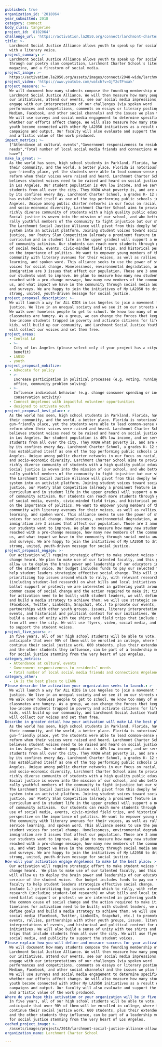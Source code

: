 ```yaml
---
published: true
organization_id: '2018064'
year_submitted: 2018
category: connect
body_class: tangerine
project_id: '8102064'
challenge_url: 'https://activation.la2050.org/connect/larchmont-charter-school/'
title: >-
  Larchmont Social Justice Alliance allows youth to speak up for social justice
  with a literary voice.
project_summary: >-
  Larchmont Social Justice Alliance allows youth to speak up for social justice
  through our poetry slam competition, Larchmont Charter School's literary
  magazine, and a firestorm of social media.
project_image: >-
  https://activation.la2050.org/assets/images/connect/2048-wide/larchmont-charter-school.jpg
project_video: 'https://www.youtube.com/watch?v=GjY2oTPnxak'
project_measure: >-
  We will document how many students compose the founding membership of
  Larchmont Social Justice Alliance. We will then measure how many people join
  our initiatives, attend our events, see our social media impressions, and
  engage with our interpretations of our challenges (via spoken word
  performances and competitions, comments on essays or literary postings via
  Medium, Facebook, and other social channels) and the issues we plan to effect.
  We will use surveys and social media engagement to determine specifically
  whether our efforts affect change. We will also measure how many students and
  youth become connected with other My LA2050 initiatives as a result of our
  campaigns and output. Our faculty will also evaluate and support the literary
  and artistic value of the work produced.
impact_metrics: >-
  ["Attendance at cultural events","Government responsiveness to residents’
  needs","Total number of local social media friends and connections Angelenos
  have"]
make_la_great: >-
  As the world has seen, high school students in Parkland, Florida, have made
  their community, and the world, a better place. Florida is notoriously
  gun-friendly place, yet the students were able to lead common-sense gun law
  reform when their voices were raised and heard. Larchmont Charter School
  believes student voices need to be raised and heard on social justice issues
  in Los Angeles. Our student population is 40% low income, and we serve
  students from all over the city. They KNOW what poverty is, and are confronted
  by its confines every day. Larchmont Charter School, a grades K- 12 school,
  has established itself as one of the top performing public schools in Los
  Angeles. Unique among public charter networks in our focus on racial, ethnic,
  and socio-economic diversity, Larchmont Charter School aims to provide a
  richly diverse community of students with a high quality public education.
  Social justice is woven into the mission of our school, and who better to
  rally youthful members of the community to fight injustice but our students?
  The Larchmont Social Justice Alliance will pivot from this deeply held value
  system into an activist platform. Joining student voices toward social
  justice, our Poetry Slam Competition (already a prominent feature in our
  curriculum and in student life in the upper grades) will support a new level
  of community activism. Our students can reach more students through guided use
  of social media, events, civic-minded field trips, and historical perspective
  on the importance of politics. We want to empower young members of the
  community with literary avenues for their voices, as well as rallies, service
  learning, and spoken word. This alliance seeks to use the power of student
  voices for social change. Homelessness, environmental degradation, and
  immigration are 3 issues that affect our population. Those are 3 among many
  our students want to improve. We plan to measure how many new students are
  reached with a pro-change message, how many new members of the community join
  us, and what impact we have in the community through social media analytics
  and surveys. We are happy to join the initiatives of My LA2050 to drive a
  strong, united, youth-driven message for social justice.
project_proposal_description: >-
  We will launch a way for ALL KIDS in Los Angeles to join a movement for social
  justice. We live in an unequal society and we see it on our streets every day.
  We walk over homeless people to get to school. We know too many of our
  classmates are hungry. As a group, we can change the forces that keep
  low-income students trapped in poverty and activate citizens for life. We, the
  kids, will build up our community, and Larchmont Social Justice Youth Alliance
  will collect our voices and set them free.
project_areas:
  - Central LA
  - >-
    City of Los Angeles (please select only if your project has a citywide
    benefit)
  - LAUSD
  - youth
project_proposal_mobilize:
  - Advocate for policy
  - >-
    Increase participation in political processes (e.g. voting, running for
    office, community problem solving)
  - >-
    Influence individual behavior (e.g. change consumer spending or increase
    conservation activity)
  - Connect Angelenos with impactful volunteer opportunities
  - designed to activate youth
project_proposal_best_place: >-
  As the world has seen, high school students in Parkland, Florida, have made
  their community, and the world, a better place. Florida is notoriously
  gun-friendly place, yet the students were able to lead common-sense gun law
  reform when their voices were raised and heard. Larchmont Charter School
  believes student voices need to be raised and heard on social justice issues
  in Los Angeles. Our student population is 40% low income, and we serve
  students from all over the city. They KNOW what poverty is, and are confronted
  by its confines every day. Larchmont Charter School, a grades K- 12 school,
  has established itself as one of the top performing public schools in Los
  Angeles. Unique among public charter networks in our focus on racial, ethnic,
  and socio-economic diversity, Larchmont Charter School aims to provide a
  richly diverse community of students with a high quality public education.
  Social justice is woven into the mission of our school, and who better to
  rally youthful members of the community to fight injustice but our students?
  The Larchmont Social Justice Alliance will pivot from this deeply held value
  system into an activist platform. Joining student voices toward social
  justice, our Poetry Slam Competition (already a prominent feature in our
  curriculum and in student life in the upper grades) will support a new level
  of community activism. Our students can reach more students through guided use
  of social media, events, civic-minded field trips, and historical perspective
  on the importance of politics. We want to empower young members of the
  community with literary avenues for their voices, as well as rallies, service
  learning, and spoken word. This alliance seeks to use the power of student
  voices for social change. Homelessness, environmental degradation, and
  immigration are 3 issues that affect our population. Those are 3 among many
  our students want to improve. We plan to measure how many new students are
  reached with a pro-change message, how many new members of the community join
  us, and what impact we have in the community through social media analytics
  and surveys. We are happy to join the initiatives of My LA2050 to drive a
  strong, united, youth-driven message for social justice.
project_proposal_engage: >-
  Our activation will require strategic effort to make student voices for social
  change heard. We plan to make use of our talented faculty, and this grant will
  allow us to deploy the brain power and leadership of our educators in service
  of the student voice. Our budget includes funds to pay our selected faculty to
  help student leaders strategize effective social change. This will include 1.)
  prioritizing top issues around which to rally, with relevant research
  (including student-led research) on what bills and local initiatives need
  ballot support or protest; we are interested in gathering youth around the
  common cause of social change and the action required to make it; timelines
  for activation need to be built; with student leaders, we will define goals
  and build a media strategy to achieve them; we will use strategic social media
  (Facebook, Twitter, LinkedIn, Snapchat, etc.) to promote our events, rallies,
  partnerships with other youth groups, issues, literary interpretations of
  events, and historical and political context for our initiatives. We will also
  build a sense of unity with tee shirts and field trips that include students
  from all over the city. We will use flyers, video, social media, and publicity
  to support the student voices.
project_five_years: >-
  In five years, all of our high school students will be able to vote. We
  anticipate that over 90% of them will be enrolled in college, where they can
  continue their social justice work. 600 students, plus their extended families
  and the other students they influence, can be part of a leadership movement
  for social justice stemming from the very heart of Los Angeles.
category_metrics:
  - Attendance at cultural events
  - Government responsiveness to residents’ needs
  - Total number of local social media friends and connections Angelenos have
category_other:
  - LA is the best place to LEARN
Please describe the activation your organization seeks to launch.: >-
  We will launch a way for ALL KIDS in Los Angeles to join a movement for social
  justice. We live in an unequal society and we see it on our streets every day.
  We walk over homeless people to get to school. We know too many of our
  classmates are hungry. As a group, we can change the forces that keep
  low-income students trapped in poverty and activate citizens for life. We, the
  kids, will build up our community, and Larchmont Social Justice Youth Alliance
  will collect our voices and set them free.
Describe in greater detail how your activation will make LA the best place?: >-
  As the world has seen, high school students in Parkland, Florida, have made
  their community, and the world, a better place. Florida is notoriously
  gun-friendly place, yet the students were able to lead common-sense gun law
  reform when their voices were raised and heard. Larchmont Charter School
  believes student voices need to be raised and heard on social justice issues
  in Los Angeles. Our student population is 40% low income, and we serve
  students from all over the city. They KNOW what poverty is, and are confronted
  by its confines every day. Larchmont Charter School, a grades K- 12 school,
  has established itself as one of the top performing public schools in Los
  Angeles. Unique among public charter networks in our focus on racial, ethnic,
  and socio-economic diversity, Larchmont Charter School aims to provide a
  richly diverse community of students with a high quality public education.
  Social justice is woven into the mission of our school, and who better to
  rally youthful members of the community to fight injustice but our students? 
  The Larchmont Social Justice Alliance will pivot from this deeply held value
  system into an activist platform. Joining student voices toward social
  justice, our Poetry Slam Competition (already a prominent feature in our
  curriculum and in student life in the upper grades) will support a new level
  of community activism.  Our students can reach more students through guided
  use of social media, events, civic-minded field trips, and historical
  perspective on the importance of politics. We want to empower young members of
  the community with literary avenues for their voices, as well as rallies,
  service learning, and spoken word. This alliance seeks to use the power of
  student voices for social change. Homelessness, environmental degradation, and
  immigration are 3 issues that affect our population. Those are 3 among many
  our students want to improve. We plan to measure how many new students are
  reached with a pro-change message, how many new members of the community join
  us, and what impact we have in the community through social media analytics
  and surveys. We are happy to join the initiatives of My LA2050 to drive a
  strong, united, youth-driven message for social justice.
How will your activation engage Angelenos to make LA the best place: >-
  Our activation will require strategic effort to make student voices for social
  change heard.  We plan to make use of our talented faculty, and this grant
  will allow us to deploy the brain power and leadership of our educators in
  service of the student voice.  Our budget includes funds to pay our selected
  faculty to help student leaders strategize effective social change.  This will
  include 1.) prioritizing top issues around which to rally, with relevant
  research (including student-led research) on what bills and local initiatives
  need ballot support or protest; we are interested in gathering youth around
  the common cause of social change and the action required to make it;
  timelines for activation need to be built; with student leaders, we will
  define goals and build a media strategy to achieve them; we will use strategic
  social media (Facebook, Twitter, LinkedIn, Snapchat, etc.) to promote our
  events, rallies, partnerships with other youth groups, issues, literary
  interpretations of events, and historical and political context for our
  initiatives. We will also build a sense of unity with tee shirts and field
  trips that include students from all over the city. We will use flyers, video,
  social media, and publicity to support the student voices.
Please explain how you will define and measure success for your activation.: >-
  We will document how many students compose the founding membership of
  Larchmont Social Justice Alliance. We will then measure how many people join
  our initiatives, attend our events, see our social media impressions, and
  engage with our interpretations of our challenges (via spoken word
  performances and competitions, comments on essays or literary postings via
  Medium, Facebook, and other social channels) and the issues we plan to effect.
  We will use surveys and social media engagement to determine specifically
  whether our efforts affect change. We will also measure how many students and
  youth become connected with other My LA2050 initiatives as a result of our
  campaigns and output. Our faculty will also evaluate and support the literary
  and artistic value of the work produced.
Where do you hope this activation or your organization will be in five years?: >-
  In five years, all of our high school students will be able to vote. We
  anticipate that over 90% of them will be enrolled in college, where they can
  continue their social justice work. 600 students, plus their extended families
  and the other students they influence, can be part of a leadership movement
  for social justice stemming from the very heart of Los Angeles.
cached_project_image: >-
  /assets/images/projects/2018/larchmont-social-justice-alliance-allows-youth-to-speak-up-for-social-justice-with-a-literary-voice/activation.la2050.org/assets/images/connect/2048-wide/larchmont-charter-school.jpg
organization_name: Larchmont Charter School

---
```

